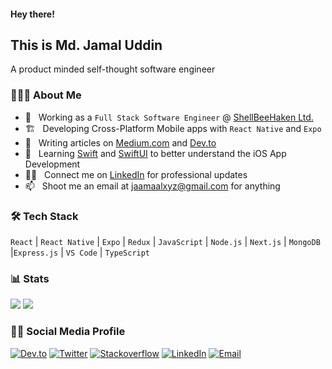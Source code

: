#### Hey there!

## This is Md. Jamal Uddin

A product minded self-thought software engineer

### 👨🏻‍💻 About Me

- 💼 &nbsp; Working as a `Full Stack Software Engineer` @ [ShellBeeHaken Ltd.](https://shellbeehaken.com/)
- 🏗️ &nbsp; Developing Cross-Platform Mobile apps with `React Native` and `Expo`
- 📝 &nbsp; Writing articles on [Medium.com](https://medium.com/@jaamaalxyz) and [Dev.to](https://dev.to/jaamaalxyz)
- 📖 &nbsp; Learning [Swift](https://www.swift.org/) and [SwiftUI](https://developer.apple.com/tutorials/swiftui) to better understand the iOS App Development
- 👨‍💻 &nbsp; Connect me on [LinkedIn](https://www.linkedin.com/in/jaamaalxyz/) for professional updates
- 📫 &nbsp; Shoot me an email at [jaamaalxyz@gmail.com](mailto:jaamaalxyz@gmail.com) for anything

### 🛠 Tech Stack

`React` | `React Native` | `Expo` | `Redux` | `JavaScript` | `Node.js` | `Next.js` | `MongoDB` |`Express.js` | `VS Code` | `TypeScript`

### 📊 Stats

[![](https://komarev.com/ghpvc/?username=jaamaalxyz&color=blue&label=Profile%20Views)](https://github.com/jaamaalxyz/jaamaalxyz)
[![](https://img.shields.io/github/followers/jaamaalxyz?label=GitHub%20Followers)](https://github.com/jaamaalxyz)

### 🤝🏻 Social Media Profile

<p>
<a href="https://dev.to/jaamaalxyz"><img alt="Dev.to" src="https://img.shields.io/badge/Dev.to-gray?style=flat-square&logo=dev-to"></a>
<a href="https://twitter.com/jaamaalxyz" target="blank"><img alt="Twitter" src="https://img.shields.io/badge/twitter-gray?style=flat-square&logo=twitter"/></a>  
<a href="https://stackoverflow.com/users/6542943/md-jamal-uddin"><img alt="Stackoverflow" src="https://img.shields.io/badge/Stackoverflow-gray?style=flat-square&logo=stackoverflow"></a>
<a href="https://www.linkedin.com/in/jaamaalxyz/"><img alt="LinkedIn" src="https://img.shields.io/badge/LinkedIn-gray?style=flat-square&logo=linkedin"></a>
<a href="mailto:jaamaalxyz@gmail.com"><img alt="Email" src="https://img.shields.io/badge/Email-jaamaalxyz@gmail.com-blue?style=flat-square&logo=gmail"></a>
</p>
